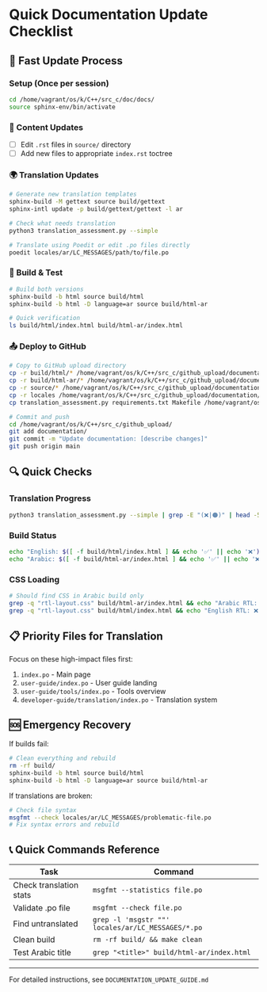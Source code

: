 # Quick Documentation Update Checklist

## 🚀 Fast Update Process

### Setup (Once per session)
```bash
cd /home/vagrant/os/k/C++/src_c/doc/docs/
source sphinx-env/bin/activate
```

### 📝 Content Updates
- [ ] Edit `.rst` files in `source/` directory
- [ ] Add new files to appropriate `index.rst` toctree

### 🌍 Translation Updates
```bash
# Generate new translation templates
sphinx-build -M gettext source build/gettext
sphinx-intl update -p build/gettext/gettext -l ar

# Check what needs translation
python3 translation_assessment.py --simple

# Translate using Poedit or edit .po files directly
poedit locales/ar/LC_MESSAGES/path/to/file.po
```

### 🔨 Build & Test
```bash
# Build both versions
sphinx-build -b html source build/html
sphinx-build -b html -D language=ar source build/html-ar

# Quick verification
ls build/html/index.html build/html-ar/index.html
```

### 📤 Deploy to GitHub
```bash
# Copy to GitHub upload directory
cp -r build/html/* /home/vagrant/os/k/C++/src_c/github_upload/documentation/html-en/
cp -r build/html-ar/* /home/vagrant/os/k/C++/src_c/github_upload/documentation/html-ar/
cp -r source/* /home/vagrant/os/k/C++/src_c/github_upload/documentation/source/
cp -r locales /home/vagrant/os/k/C++/src_c/github_upload/documentation/
cp translation_assessment.py requirements.txt Makefile /home/vagrant/os/k/C++/src_c/github_upload/documentation/

# Commit and push
cd /home/vagrant/os/k/C++/src_c/github_upload/
git add documentation/
git commit -m "Update documentation: [describe changes]"
git push origin main
```

## 🔍 Quick Checks

### Translation Progress
```bash
python3 translation_assessment.py --simple | grep -E "(❌|🟠)" | head -5
```

### Build Status
```bash
echo "English: $([ -f build/html/index.html ] && echo '✅' || echo '❌')"
echo "Arabic: $([ -f build/html-ar/index.html ] && echo '✅' || echo '❌')"
```

### CSS Loading
```bash
# Should find CSS in Arabic build only
grep -q "rtl-layout.css" build/html-ar/index.html && echo "Arabic RTL: ✅" || echo "Arabic RTL: ❌"
grep -q "rtl-layout.css" build/html/index.html && echo "English RTL: ❌ (should not be there)" || echo "English LTR: ✅"
```

## 📋 Priority Files for Translation

Focus on these high-impact files first:
1. `index.po` - Main page
2. `user-guide/index.po` - User guide landing
3. `user-guide/tools/index.po` - Tools overview
4. `developer-guide/translation/index.po` - Translation system

## 🆘 Emergency Recovery

If builds fail:
```bash
# Clean everything and rebuild
rm -rf build/
sphinx-build -b html source build/html
sphinx-build -b html -D language=ar source build/html-ar
```

If translations are broken:
```bash
# Check file syntax
msgfmt --check locales/ar/LC_MESSAGES/problematic-file.po
# Fix syntax errors and rebuild
```

## 📞 Quick Commands Reference

| Task | Command |
|------|---------|
| Check translation stats | `msgfmt --statistics file.po` |
| Validate .po file | `msgfmt --check file.po` |
| Find untranslated | `grep -l 'msgstr ""' locales/ar/LC_MESSAGES/*.po` |
| Clean build | `rm -rf build/ && make clean` |
| Test Arabic title | `grep "<title>" build/html-ar/index.html` |

---
For detailed instructions, see `DOCUMENTATION_UPDATE_GUIDE.md`
